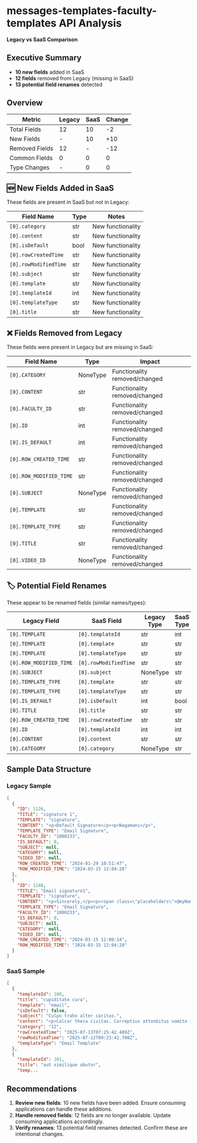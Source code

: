 # messages-templates-faculty-templates API Analysis
**Legacy vs SaaS Comparison**

## Executive Summary

- **10 new fields** added in SaaS
- **12 fields** removed from Legacy (missing in SaaS)
- **13 potential field renames** detected

## Overview
| Metric | Legacy | SaaS | Change |
|--------|--------|------|--------|
| Total Fields | 12 | 10 | -2 |
| New Fields | - | 10 | +10 |
| Removed Fields | 12 | - | -12 |
| Common Fields | 0 | 0 | 0 |
| Type Changes | - | 0 | 0 |

## 🆕 New Fields Added in SaaS
These fields are present in SaaS but not in Legacy:

| Field Name | Type | Notes |
|------------|------|-------|
| `[0].category` | str | New functionality |
| `[0].content` | str | New functionality |
| `[0].isDefault` | bool | New functionality |
| `[0].rowCreatedTime` | str | New functionality |
| `[0].rowModifiedTime` | str | New functionality |
| `[0].subject` | str | New functionality |
| `[0].template` | str | New functionality |
| `[0].templateId` | int | New functionality |
| `[0].templateType` | str | New functionality |
| `[0].title` | str | New functionality |

## ❌ Fields Removed from Legacy
These fields were present in Legacy but are missing in SaaS:

| Field Name | Type | Impact |
|------------|------|--------|
| `[0].CATEGORY` | NoneType | Functionality removed/changed |
| `[0].CONTENT` | str | Functionality removed/changed |
| `[0].FACULTY_ID` | str | Functionality removed/changed |
| `[0].ID` | int | Functionality removed/changed |
| `[0].IS_DEFAULT` | int | Functionality removed/changed |
| `[0].ROW_CREATED_TIME` | str | Functionality removed/changed |
| `[0].ROW_MODIFIED_TIME` | str | Functionality removed/changed |
| `[0].SUBJECT` | NoneType | Functionality removed/changed |
| `[0].TEMPLATE` | str | Functionality removed/changed |
| `[0].TEMPLATE_TYPE` | str | Functionality removed/changed |
| `[0].TITLE` | str | Functionality removed/changed |
| `[0].VIDEO_ID` | NoneType | Functionality removed/changed |

## 🏷️ Potential Field Renames
These appear to be renamed fields (similar names/types):

| Legacy Field | SaaS Field | Legacy Type | SaaS Type | Confidence |
|--------------|------------|-------------|-----------|------------|
| `[0].TEMPLATE` | `[0].templateId` | str | int | Medium |
| `[0].TEMPLATE` | `[0].template` | str | str | High |
| `[0].TEMPLATE` | `[0].templateType` | str | str | High |
| `[0].ROW_MODIFIED_TIME` | `[0].rowModifiedTime` | str | str | High |
| `[0].SUBJECT` | `[0].subject` | NoneType | str | Medium |
| `[0].TEMPLATE_TYPE` | `[0].template` | str | str | High |
| `[0].TEMPLATE_TYPE` | `[0].templateType` | str | str | High |
| `[0].IS_DEFAULT` | `[0].isDefault` | int | bool | Medium |
| `[0].TITLE` | `[0].title` | str | str | High |
| `[0].ROW_CREATED_TIME` | `[0].rowCreatedTime` | str | str | High |
| `[0].ID` | `[0].templateId` | int | int | High |
| `[0].CONTENT` | `[0].content` | str | str | High |
| `[0].CATEGORY` | `[0].category` | NoneType | str | Medium |

## Sample Data Structure

### Legacy Sample
```json
[
  {
    "ID": 1126,
    "TITLE": "signature 1",
    "TEMPLATE": "signature",
    "CONTENT": "<p>Default Signature</p><p>Nagamani</p>",
    "TEMPLATE_TYPE": "Email Signature",
    "FACULTY_ID": "1000233",
    "IS_DEFAULT": 0,
    "SUBJECT": null,
    "CATEGORY": null,
    "VIDEO_ID": null,
    "ROW_CREATED_TIME": "2024-01-29 10:51:47",
    "ROW_MODIFIED_TIME": "2024-03-15 12:04:28"
  },
  {
    "ID": 1240,
    "TITLE": "Email signature1",
    "TEMPLATE": "signature",
    "CONTENT": "<p>Sincerely,</p><p><span class=\"placeholders\">@myName</span></p>",
    "TEMPLATE_TYPE": "Email Signature",
    "FACULTY_ID": "1000233",
    "IS_DEFAULT": 0,
    "SUBJECT": null,
    "CATEGORY": null,
    "VIDEO_ID": null,
    "ROW_CREATED_TIME": "2024-03-15 12:00:14",
    "ROW_MODIFIED_TIME": "2024-03-15 12:04:28"
  }
]
```

### SaaS Sample
```json
[
  {
    "templateId": 100,
    "title": "cupiditate cura",
    "template": "email",
    "isDefault": false,
    "subject": "Culpo traho alter caritas.",
    "content": "<p>Calcar theca civitas. Correptius attonbitus vomito ipsa credo tyrannus trans absconditus adsidue cariosus. Depereo tergiversatio caries iure animus advenio vis aliquid arx.\nCommemoro tabgo pauper termes celer tergeo sordeo tonsor adeptio considero. Quo impedit solutio sol. Voluptates turba usitas clarus inflammatio verecundia trucido torrens.\nVomer thalassinus mollitia tollo charisma verto color. Natus studio debeo. Adduco ustilo aduro laboriosam distinctio stipes.</p><p>Sincerely,</p><p><span class=\"placeholders\" data-type=\"placeholders\" data-id=\"myName\">Test</span></p>",
    "category": "12",
    "rowCreatedTime": "2025-07-13T07:25:42.489Z",
    "rowModifiedTime": "2025-07-12T09:23:42.708Z",
    "templateType": "Email Template"
  },
  {
    "templateId": 101,
    "title": "aut similique abutor",
    "temp...
```

## Recommendations

1. **Review new fields**: 10 new fields have been added. Ensure consuming applications can handle these additions.
2. **Handle removed fields**: 12 fields are no longer available. Update consuming applications accordingly.
4. **Verify renames**: 13 potential field renames detected. Confirm these are intentional changes.
